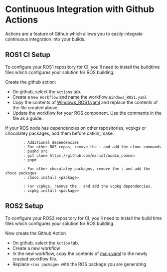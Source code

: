 # Continuous Integration with Github Actions

Actions are a feature of Github which allows you to easily integrate continuous integration into your builds.

## ROS1 CI Setup

To configure your ROS1 repository for CI, you'll need to install the buildtime files which configures your solution for ROS building. 

Create the github action:

* On github, select the `Actions` tab.
* Create a `New Workflow` and name the workflow `Windows_ROS1.yaml`
* Copy the contents of [Windows_ROS1.yaml](ros1_workflow.md) and replace the contents of the file created above.
* Update the workflow for your ROS component. Use the comments in the file as a guide.

If your ROS node has dependencies on other repositories, vcpkgs or chocolatey packages, add them before catkin_make.
``` batch
        : Additional dependencies
        : For other ROS repos, remove the : and add the clone commands
        : pushd src
        : git clone https://github.com/ms-iot/audio_common
        : popd

        : For other chocolatey packages, remove the : and add the choco packages
        : choco install <package>

        : For vcpkgs, remove the : and add the vcpkg dependencies.
        : vcpkg install <package>
```

## ROS2 Setup

To configure your ROS2 repository for CI, you'll need to install the build time files which configures your solution for ROS building. 

Now create the Github Action

* On github, select the `Action` tab.
* Create a new workflow
* In the new workflow, copy the contents of [main.yaml](ros2_workflow.md) to the newly created workflow file.
* Replace `<ros package>` with the ROS package you are generating